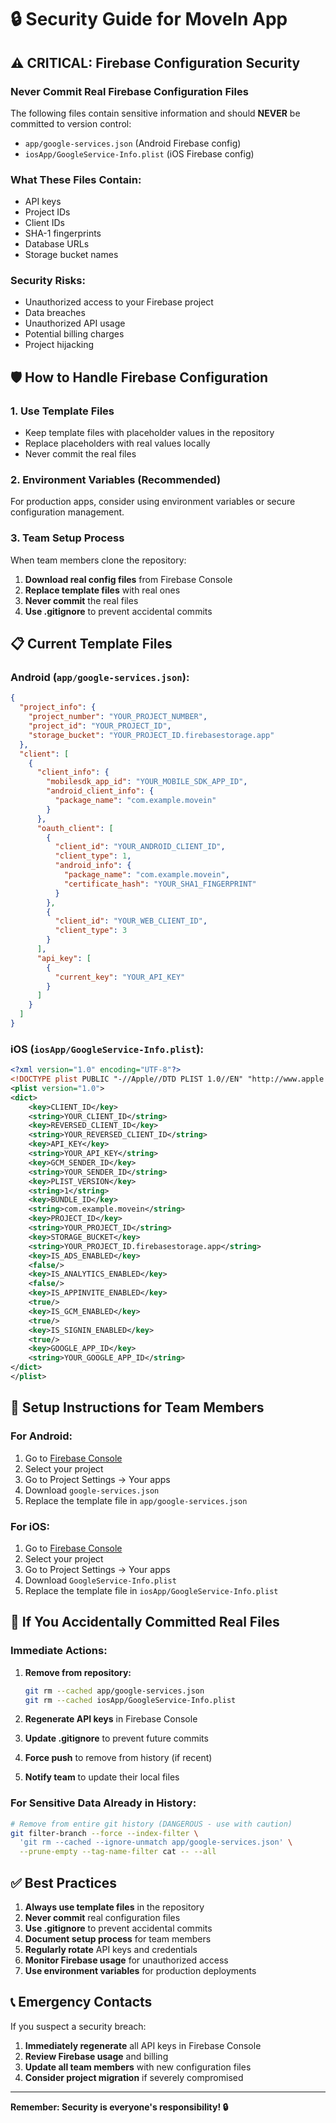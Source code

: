 # 🔒 Security Guide for MoveIn App

## ⚠️ **CRITICAL: Firebase Configuration Security**

### **Never Commit Real Firebase Configuration Files**

The following files contain sensitive information and should **NEVER** be committed to version control:

- `app/google-services.json` (Android Firebase config)
- `iosApp/GoogleService-Info.plist` (iOS Firebase config)

### **What These Files Contain:**
- API keys
- Project IDs
- Client IDs
- SHA-1 fingerprints
- Database URLs
- Storage bucket names

### **Security Risks:**
- Unauthorized access to your Firebase project
- Data breaches
- Unauthorized API usage
- Potential billing charges
- Project hijacking

## 🛡️ **How to Handle Firebase Configuration**

### **1. Use Template Files**
- Keep template files with placeholder values in the repository
- Replace placeholders with real values locally
- Never commit the real files

### **2. Environment Variables (Recommended)**
For production apps, consider using environment variables or secure configuration management.

### **3. Team Setup Process**
When team members clone the repository:

1. **Download real config files** from Firebase Console
2. **Replace template files** with real ones
3. **Never commit** the real files
4. **Use .gitignore** to prevent accidental commits

## 📋 **Current Template Files**

### **Android (`app/google-services.json`):**
```json
{
  "project_info": {
    "project_number": "YOUR_PROJECT_NUMBER",
    "project_id": "YOUR_PROJECT_ID",
    "storage_bucket": "YOUR_PROJECT_ID.firebasestorage.app"
  },
  "client": [
    {
      "client_info": {
        "mobilesdk_app_id": "YOUR_MOBILE_SDK_APP_ID",
        "android_client_info": {
          "package_name": "com.example.movein"
        }
      },
      "oauth_client": [
        {
          "client_id": "YOUR_ANDROID_CLIENT_ID",
          "client_type": 1,
          "android_info": {
            "package_name": "com.example.movein",
            "certificate_hash": "YOUR_SHA1_FINGERPRINT"
          }
        },
        {
          "client_id": "YOUR_WEB_CLIENT_ID",
          "client_type": 3
        }
      ],
      "api_key": [
        {
          "current_key": "YOUR_API_KEY"
        }
      ]
    }
  ]
}
```

### **iOS (`iosApp/GoogleService-Info.plist`):**
```xml
<?xml version="1.0" encoding="UTF-8"?>
<!DOCTYPE plist PUBLIC "-//Apple//DTD PLIST 1.0//EN" "http://www.apple.com/DTDs/PropertyList-1.0.dtd">
<plist version="1.0">
<dict>
    <key>CLIENT_ID</key>
    <string>YOUR_CLIENT_ID</string>
    <key>REVERSED_CLIENT_ID</key>
    <string>YOUR_REVERSED_CLIENT_ID</string>
    <key>API_KEY</key>
    <string>YOUR_API_KEY</string>
    <key>GCM_SENDER_ID</key>
    <string>YOUR_SENDER_ID</string>
    <key>PLIST_VERSION</key>
    <string>1</string>
    <key>BUNDLE_ID</key>
    <string>com.example.movein</string>
    <key>PROJECT_ID</key>
    <string>YOUR_PROJECT_ID</string>
    <key>STORAGE_BUCKET</key>
    <string>YOUR_PROJECT_ID.firebasestorage.app</string>
    <key>IS_ADS_ENABLED</key>
    <false/>
    <key>IS_ANALYTICS_ENABLED</key>
    <false/>
    <key>IS_APPINVITE_ENABLED</key>
    <true/>
    <key>IS_GCM_ENABLED</key>
    <true/>
    <key>IS_SIGNIN_ENABLED</key>
    <true/>
    <key>GOOGLE_APP_ID</key>
    <string>YOUR_GOOGLE_APP_ID</string>
</dict>
</plist>
```

## 🔧 **Setup Instructions for Team Members**

### **For Android:**
1. Go to [Firebase Console](https://console.firebase.google.com/)
2. Select your project
3. Go to Project Settings → Your apps
4. Download `google-services.json`
5. Replace the template file in `app/google-services.json`

### **For iOS:**
1. Go to [Firebase Console](https://console.firebase.google.com/)
2. Select your project
3. Go to Project Settings → Your apps
4. Download `GoogleService-Info.plist`
5. Replace the template file in `iosApp/GoogleService-Info.plist`

## 🚨 **If You Accidentally Committed Real Files**

### **Immediate Actions:**
1. **Remove from repository:**
   ```bash
   git rm --cached app/google-services.json
   git rm --cached iosApp/GoogleService-Info.plist
   ```

2. **Regenerate API keys** in Firebase Console
3. **Update .gitignore** to prevent future commits
4. **Force push** to remove from history (if recent)
5. **Notify team** to update their local files

### **For Sensitive Data Already in History:**
```bash
# Remove from entire git history (DANGEROUS - use with caution)
git filter-branch --force --index-filter \
  'git rm --cached --ignore-unmatch app/google-services.json' \
  --prune-empty --tag-name-filter cat -- --all
```

## ✅ **Best Practices**

1. **Always use template files** in the repository
2. **Never commit** real configuration files
3. **Use .gitignore** to prevent accidental commits
4. **Document setup process** for team members
5. **Regularly rotate** API keys and credentials
6. **Monitor Firebase usage** for unauthorized access
7. **Use environment variables** for production deployments

## 📞 **Emergency Contacts**

If you suspect a security breach:
1. **Immediately regenerate** all API keys in Firebase Console
2. **Review Firebase usage** and billing
3. **Update all team members** with new configuration files
4. **Consider project migration** if severely compromised

---

**Remember: Security is everyone's responsibility! 🔒**
